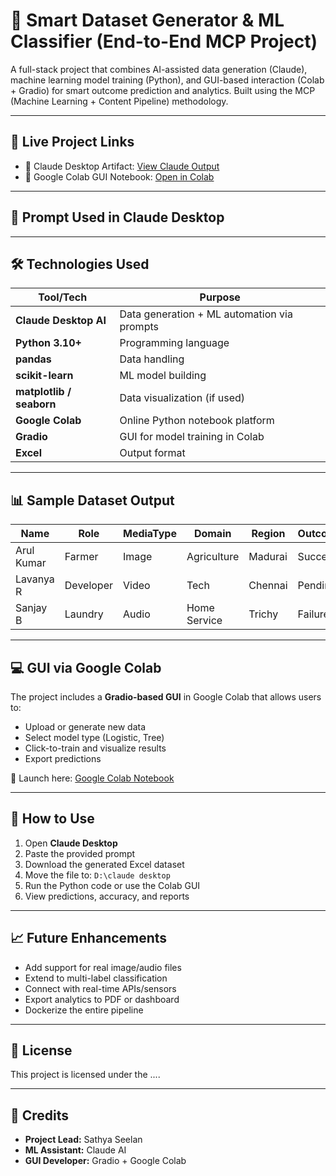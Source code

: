 # 🧠 Smart Dataset Generator & ML Classifier (End-to-End MCP Project)

A full-stack project that combines AI-assisted data generation (Claude), machine learning model training (Python), and GUI-based interaction (Colab + Gradio) for smart outcome prediction and analytics. Built using the MCP (Machine Learning + Content Pipeline) methodology.

---

## 🔗 Live Project Links

- 🤖 Claude Desktop Artifact: [View Claude Output](https://claude.ai/public/artifacts/0289f87f-d9f4-4f06-9d5a-8b704e9ba01c)
- 🧪 Google Colab GUI Notebook: [Open in Colab](https://colab.research.google.com/drive/1SamHX1MZscWHJRWyb6P30j3dlUiqAQKV#scrollTo=g3gDlZ-97m0t)

---

## 🧾 Prompt Used in Claude Desktop


---

## 🛠️ Technologies Used

| Tool/Tech                | Purpose                                     |
|--------------------------|---------------------------------------------|
| **Claude Desktop AI**    | Data generation + ML automation via prompts |
| **Python 3.10+**         | Programming language                        |
| **pandas**               | Data handling                               |
| **scikit-learn**         | ML model building                           |
| **matplotlib / seaborn** | Data visualization (if used)                |
| **Google Colab**         | Online Python notebook platform             |
| **Gradio**               | GUI for model training in Colab             |
| **Excel**                | Output format                               |

---

## 📊 Sample Dataset Output

| Name        | Role       | MediaType | Domain       | Region     | Outcome |
|-------------|------------|-----------|--------------|------------|---------|
| Arul Kumar  | Farmer     | Image     | Agriculture  | Madurai    | Success |
| Lavanya R   | Developer  | Video     | Tech         | Chennai    | Pending |
| Sanjay B    | Laundry    | Audio     | Home Service | Trichy     | Failure |

---

## 💻 GUI via Google Colab

The project includes a **Gradio-based GUI** in Google Colab that allows users to:

- Upload or generate new data
- Select model type (Logistic, Tree)
- Click-to-train and visualize results
- Export predictions

📎 Launch here: [Google Colab Notebook](https://colab.research.google.com/drive/1SamHX1MZscWHJRWyb6P30j3dlUiqAQKV#scrollTo=g3gDlZ-97m0t)

---

## 🚀 How to Use

1. Open **Claude Desktop**
2. Paste the provided prompt
3. Download the generated Excel dataset
4. Move the file to: `D:\claude desktop`
5. Run the Python code or use the Colab GUI
6. View predictions, accuracy, and reports

---

## 📈 Future Enhancements

- Add support for real image/audio files
- Extend to multi-label classification
- Connect with real-time APIs/sensors
- Export analytics to PDF or dashboard
- Dockerize the entire pipeline

---

## 📝 License

This project is licensed under the ....

---

## 👤 Credits

- **Project Lead:** Sathya Seelan  
- **ML Assistant:** Claude AI  
- **GUI Developer:** Gradio + Google Colab
